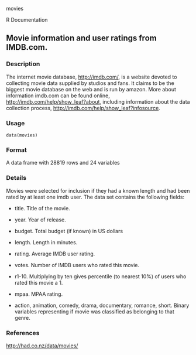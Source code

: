 movies

R Documentation

## Movie information and user ratings from IMDB.com.

### Description

The internet movie database, <http://imdb.com/>, is a website devoted to
collecting movie data supplied by studios and fans. It claims to be the
biggest movie database on the web and is run by amazon. More about information
imdb.com can be found online, <http://imdb.com/help/show_leaf?about>,
including information about the data collection process,
<http://imdb.com/help/show_leaf?infosource>.

### Usage

    
    data(movies)

### Format

A data frame with 28819 rows and 24 variables

### Details

Movies were selected for inclusion if they had a known length and had been
rated by at least one imdb user. The data set contains the following fields:

  * title. Title of the movie. 

  * year. Year of release. 

  * budget. Total budget (if known) in US dollars 

  * length. Length in minutes. 

  * rating. Average IMDB user rating. 

  * votes. Number of IMDB users who rated this movie. 

  * r1-10. Multiplying by ten gives percentile (to nearest 10%) of users who rated this movie a 1. 

  * mpaa. MPAA rating. 

  * action, animation, comedy, drama, documentary, romance, short. Binary variables representing if movie was classified as belonging to that genre. 

### References

<http://had.co.nz/data/movies/>

